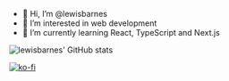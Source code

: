 - 👋 Hi, I’m @lewisbarnes
- 👀 I’m interested in web development
- 🌱 I’m currently learning React, TypeScript and Next.js

![lewisbarnes' GitHub stats](https://github-readme-stats.vercel.app/api?username=lewisbarnes&show_icons=true&theme=dark)

[![ko-fi](https://ko-fi.com/img/githubbutton_sm.svg)](https://ko-fi.com/V7V1EFNI8)

<!---
lewisbarnes/lewisbarnes is a ✨ special ✨ repository because its `README.md` (this file) appears on your GitHub profile.
You can click the Preview link to take a look at your changes.
--->
